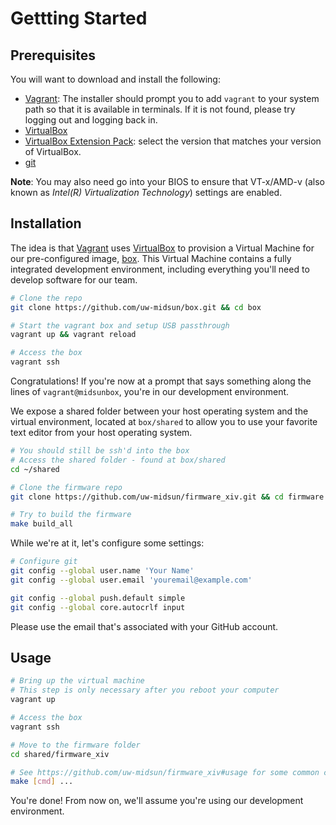 # Gettting Started

## Prerequisites

You will want to download and install the following:

* [Vagrant](https://www.vagrantup.com/downloads.html): The installer should prompt you to add `vagrant` to your system path so that it is available in terminals. If it is not found, please try logging out and logging back in.
* [VirtualBox](https://www.virtualbox.org/wiki/Downloads)
* [VirtualBox Extension Pack](https://www.virtualbox.org/wiki/Downloads): select the version that matches your version of VirtualBox.
* [git](https://git-scm.com/downloads)

**Note**: You may also need go into your BIOS to ensure that VT-x/AMD-v (also known as *Intel(R) Virtualization Technology*) settings are enabled.

## Installation

The idea is that [Vagrant](https://www.vagrantup.com) uses [VirtualBox](https://www.virtualbox.org) to provision a Virtual Machine for our pre-configured image, [box](https://github.com/uw-midsun/box). This Virtual Machine contains a fully integrated development environment, including everything you'll need to develop software for our team.

```bash
# Clone the repo
git clone https://github.com/uw-midsun/box.git && cd box

# Start the vagrant box and setup USB passthrough
vagrant up && vagrant reload

# Access the box
vagrant ssh
```

Congratulations! If you're now at a prompt that says something along the lines of `vagrant@midsunbox`, you're in our development environment.

We expose a shared folder between your host operating system and the virtual environment, located at `box/shared` to allow you to use your favorite text editor from your host operating system.

```bash
# You should still be ssh'd into the box
# Access the shared folder - found at box/shared
cd ~/shared

# Clone the firmware repo
git clone https://github.com/uw-midsun/firmware_xiv.git && cd firmware

# Try to build the firmware
make build_all
```

While we're at it, let's configure some settings:

```bash
# Configure git
git config --global user.name 'Your Name'
git config --global user.email 'youremail@example.com'

git config --global push.default simple
git config --global core.autocrlf input
```

Please use the email that's associated with your GitHub account.

## Usage

```bash
# Bring up the virtual machine
# This step is only necessary after you reboot your computer
vagrant up

# Access the box
vagrant ssh

# Move to the firmware folder
cd shared/firmware_xiv

# See https://github.com/uw-midsun/firmware_xiv#usage for some common commands
make [cmd] ...
```

You're done! From now on, we'll assume you're using our development environment.

